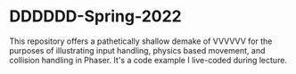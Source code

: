 # DDDDDD-Spring-2022

This repository offers a pathetically shallow demake of VVVVVV for the purposes of illustrating input handling, physics based movement, and collision handling in Phaser. It's a code example I live-coded during lecture.
